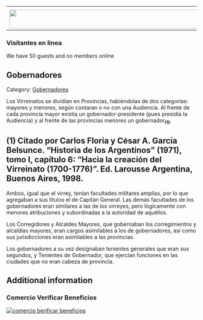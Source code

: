 <table><tbody><tr><td><center></center></td></tr><tr><td><center><a href="https://www.corrientes.gov.ar/" target="_blank"><img src="http://descubrircorrientes.com.ar/2012/index.php/616-historia-desde-el-origen-hasta-1814/corrientes-en-el-siglo-xvii-periodo-1600-1750/banner-corrientes.jpg" width="580" height="50" alt=""></a></center></td></tr></tbody></table>

### Visitantes en linea

We have 50 guests and no members online

## Gobernadores

Category: [Gobernadores](http://descubrircorrientes.com.ar/2012/index.php/616-historia-desde-el-origen-hasta-1814/corrientes-en-el-siglo-xvii-periodo-1600-1750/gobernadores)

Los Virreinatos se dividían en Provincias, habiéndolas de dos categorías: mayores y menores, según contaran o no con una Audiencia. Al frente de cada provincia mayor existía un gobernador-presidente (pues presidía la Audiencia) y al frente de las provincias menores un gobernador<sub><strong>(1)</strong></sub>.

## **(1) Citado por Carlos Floria y César A. García Belsunce. “Historia de los Argentinos” (1971), tomo I, capítulo 6: “Hacia la creación del Virreinato (1700-1776)”. Ed. Larousse Argentina, Buenos Aires, 1998.**

Ambos, igual que el virrey, tenían facultades militares amplias, por lo que agregaban a sus títulos el de Capitán General. Las demás facultades de los gobernadores eran similares a las de los virreyes, pero lógicamente con menores atribuciones y subordinadas a la autoridad de aquéllos.

Los Corregidores y Alcaldes Mayores, que gobernaban los corregimientos y alcaldías mayores, eran cargos asimilables a los de gobernadores, así como sus jurisdicciones eran asimilables a las provincias.

Los gobernadores a su vez designaban tenientes generales que eran sus segundos, y Tenientes de Gobernador, que ejercían funciones en las ciudades que no eran cabeza de provincia.

## Additional information

### Comercio Verificar Beneficios

[![comercio berificar beneficios](http://descubrircorrientes.com.ar/2012/index.php/616-historia-desde-el-origen-hasta-1814/corrientes-en-el-siglo-xvii-periodo-1600-1750/images/botones_beneficios/comercio_berificar_beneficios.png)](http://descubrircomercio.zapto.org/)